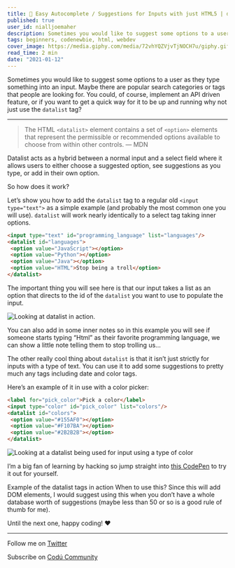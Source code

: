 ```yaml
---
title: 🔎 Easy Autocomplete / Suggestions for Inputs with just HTML5 | datalist tag
published: true
user_id: nialljoemaher
description: Sometimes you would like to suggest some options to a user as they type something into an input. Maybe there are popular search categories or tags that people are looking for. You could, of course, implement an API driven feature, or if you want to get a quick way for it to be up and running why not just use the datalist tag?
tags: beginners, codenewbie, html, webdev
cover_image: https://media.giphy.com/media/72vhYQZVjvTjNOCH7u/giphy.gif
read_time: 2 min
date: "2021-01-12"
---
```



Sometimes you would like to suggest some options to a user as they type something into an input. Maybe there are popular search categories or tags that people are looking for. You could, of course, implement an API driven feature, or if you want to get a quick way for it to be up and running why not just use the `datalist` tag?

---

> The HTML `<datalist>` element contains a set of `<option>` elements that represent the permissible or recommended options available to choose from within other controls. — MDN

Datalist acts as a hybrid between a normal input and a select field where it allows users to either choose a suggested option, see suggestions as you type, or add in their own option.

So how does it work?

Let’s show you how to add the `datalist` tag to a regular old `<input type="text">` as a simple example (and probably the most common one you will use).
`datalist` will work nearly identically to a select tag taking inner options.

```html
<input type="text" id="programming_language" list="languages"/>
<datalist id="languages">
 <option value="JavaScript"></option>
 <option value="Python"></option>
 <option value="Java"></option>
 <option value="HTML">Stop being a troll</option>
</datalist>
``` 

The important thing you will see here is that our input takes a list as an option that directs to the id of the `datalist` you want to use to populate the input.


![Looking at datalist in action.](https://media.giphy.com/media/1Mr3zQeIbj3sD1iVaR/giphy.gif)

You can also add in some inner notes so in this example you will see if someone starts typing “Html” as their favorite programming language, we can show a little note telling them to stop trolling us…

The other really cool thing about `datalist` is that it isn’t just strictly for inputs with a type of text. You can use it to add some suggestions to pretty much any tags including date and color tags.

Here’s an example of it in use with a color picker:

```html
<label for="pick_color">Pick a color</label>
<input type="color" id="pick_color" list="colors"/>
<datalist id="colors">
 <option value="#155AF0"></option>
 <option value="#F107BA"></option>
 <option value="#2B2B2B"></option>
</datalist>
```

![Looking at a datalist being used for input using a type of color](https://media.giphy.com/media/leAjwjKSyE9SigQbYy/giphy.gif)

I’m a big fan of learning by hacking so jump straight into [this CodePen](https://codepen.io/codu/pen/mdrxrBw) to try it out for yourself.


Example of the datalist tags in action
When to use this? Since this will add DOM elements, I would suggest using this when you don’t have a whole database worth of suggestions (maybe less than 50 or so is a good rule of thumb for me).

Until the next one, happy coding! ❤

---

Follow me on  [Twitter](https://twitter.com/nialljoemaher) 

Subscribe on  [Codú Community](https://www.youtube.com/channel/UCvI5azOD4eDumpshr00EfIw) 
